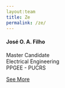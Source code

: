 ```yaml
---
layout:team
title: Ze
permalink: /ze/
---
```

<script src="js/modal.js" ></script>
<span class="fa-stack fa-4x ze">
<i class="fa fa-stack-1x text-primary"></i>
</span>
<h4>
    <strong>José O. A. Filho</strong>
</h4>
<p>
    Master Candidate<br />
    Electrical Engineering<br />
    PPGEE - PUCRS
</p>
<!-- Launch Modal
<a data-target="#ze-info" class="btn btn-light" data-toggle="modal">See More</a> 
<a class="btn btn-light openModal" data-toggle="modal" data-href="/team/ze_popup.html">See More</a>-->
<a href="#myModal" data-href="team/ze_popup.html" data-target="#myModal" role="button" class="btn btn-default" data-toggle="modal" title="Add this item">See More</a>

